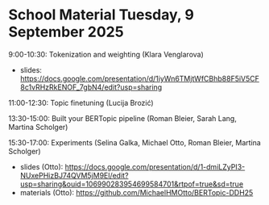 # School Material Tuesday, 9 September 2025

9:00-10:30: Tokenization and weighting (Klara Venglarova)
- slides: https://docs.google.com/presentation/d/1iyWn6TMjtWfCBhb88F5iV5CF8c1vRHzRkENOF_7gbN4/edit?usp=sharing

11:00-12:30: Topic finetuning (Lucija Brozić)

13:30-15:00: Built your BERTopic pipeline (Roman Bleier, Sarah Lang, Martina Scholger)

15:30-17:00: Experiments (Selina Galka, Michael Otto, Roman Bleier, Martina Scholger)
- slides (Otto): https://docs.google.com/presentation/d/1-dmiLZyPI3-NUxePHizBJ74QVM5jM9El/edit?usp=sharing&ouid=106990283954699584701&rtpof=true&sd=true
- materials (Otto): https://github.com/MichaelHMOtto/BERTopic-DDH25

